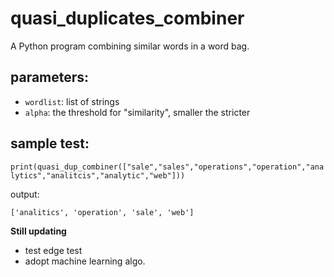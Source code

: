 # quasi_duplicates_combiner
A Python program combining similar words in a word bag. 

## parameters:
- `wordlist`: list of strings
- `alpha`: the threshold for "similarity", smaller the stricter
## sample test:
`print(quasi_dup_combiner(["sale","sales","operations","operation","analytics","analitcis","analytic","web"]))`

output:

`['analitics', 'operation', 'sale', 'web']`

**Still updating**
- test edge test
- adopt machine learning algo.
